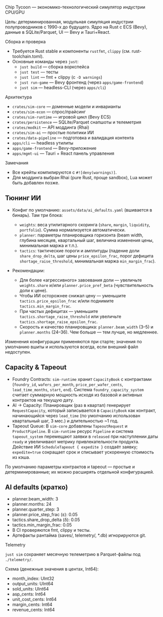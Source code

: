 Chip Tycoon — экономико-технологический симулятор индустрии CPU/GPU

Цель: детерминированная, модульная симуляция индустрии полупроводников с 1990-х до будущего. Ядро на Rust с ECS (Bevy), данные в SQLite/Parquet, UI — Bevy и Tauri+React.

Сборка и проверка

- Требуется Rust stable и компоненты `rustfmt`, `clippy` (см. rust-toolchain.toml).
- Основные команды через `just`:
  - `just build` — сборка воркспейса
  - `just test` — тесты
  - `just lint` — fmt + clippy (c `-D warnings`)
  - `just run-game` — Bevy фронтенд (через `apps/game-frontend`)
  - `just sim` — headless-CLI (через `apps/cli`)

Архитектура

- `crates/sim-core` — доменные модели и инварианты
- `crates/sim-econ` — спрос/прайсинг
- `crates/sim-runtime` — игровой цикл (Bevy ECS)
- `crates/persistence` — SQLite/Parquet снапшоты и телеметрия
- `crates/modkit` — API моддинга (Rhai)
- `crates/sim-ai` — простые политики ИИ
- `crates/data-pipeline` — подготовка и валидация контента
- `apps/cli` — headless утилиты
- `apps/game-frontend` — Bevy-приложение
- `apps/mgmt-ui` — Tauri + React панель управления

Замечания

- Все крейты компилируются с `#![deny(warnings)]`.
- Для моддинга выбран Rhai (pure Rust, проще sandbox), Lua может быть добавлен позже.

## Тюнинг ИИ

- Конфиг по умолчанию: `assets/data/ai_defaults.yaml` (вшивается в бинарь). Там три блока:
  - `weights`: веса утилитарного скоринга (`share`, `margin`, `liquidity`, `portfolio`). Сумма нормализуется автоматически.
  - `planner`: параметры планировщика горизонта (beam width, глубина месяцев, квартальный шаг, величина изменения цены, минимальная маржа и т.п.).
  - `tactics`: тактические пороги и амплитуды (падение доли `share_drop_delta`, шаг цены `price_epsilon_frac`, порог дефицита `shortage_raise_threshold`, минимальная маржа `min_margin_frac`).

- Рекомендации:
  - Для более «агрессивного» завоевания доли — увеличьте `weights.share` и/или `planner.price_pref_beta` (чувствительность доли к цене).
  - Чтобы ИИ осторожнее снижал цену — уменьшите `tactics.price_epsilon_frac` и/или поднимите `tactics.min_margin_frac`.
  - При частых дефицитах — уменьшите `tactics.shortage_raise_threshold` или увеличьте `tactics.shortage_raise_epsilon_frac`.
  - Скорость и качество планировщика: `planner.beam_width` (3–5) и `planner.months` (24–36). Чем больше — тем лучше, но медленнее.

Изменения конфигурации применяются при старте; значения по умолчанию вшиты и используются всегда, если внешний файл недоступен.

## Capacity & Tapeout

- Foundry Contracts: `sim-runtime` хранит `CapacityBook` с контрактами (`foundry_id`, `wafers_per_month`, `price_per_wafer_cents`, `lead_time_months`, `start`, `end`). Система `foundry_capacity_system` считает суммарную мощность исходя из базовой и активных контрактов на текущую дату.
- AI → Capacity: Планировщик (раз в квартал) генерирует `RequestCapacity`, который записывается в `CapacityBook` как контракт, начинающийся через `lead_time` (по умолчанию использован квартальный шаг, 3 мес.) и длительностью ~1 год.
- Tapeout Queue: В `sim-core` добавлены `TapeoutRequest` и `ProductPipeline`. В `sim-runtime` ресурс `Pipeline` и система `tapeout_system` перемещают заявки в `released` при наступлении даты `ready` и увеличивают метрику привлекательности продукта. Действие ИИ `ScheduleTapeout { expedite }` создаёт заявку; `expedite=true` сокращает срок и списывает ускоренную стоимость из кэша.

По умолчанию параметры контрактов и tapeout — простые и детерминированные; их можно расширять отдельной конфигурацией.

## AI defaults (кратко)

- planner.beam_width: 3
- planner.months: 24
- planner.quarter_step: 3
- planner.price_step_frac (ε): 0.05
- tactics.share_drop_delta (δ): 0.05
- tactics.min_margin_frac: 0.05
- В CI проверяются fmt, clippy и тесты.
 - Артефакты рантайма (saves/, telemetry/, *.db) игнорируются git.

Telemetry

`just sim` сохраняет месячную телеметрию в Parquet-файлы под `./telemetry/`.

Схема (денежные значения в центах, Int64):
- month_index: UInt32
- output_units: UInt64
- sold_units: UInt64
- asp_cents: Int64
- unit_cost_cents: Int64
- margin_cents: Int64
- revenue_cents: Int64
